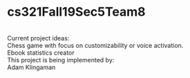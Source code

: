 # cs321Fall19Sec5Team8
<br/>
Current project ideas: <br/>
  Chess game with focus on customizability or voice activation.<br/>
  Ebook statistics creator <br/>
This project is being implemented by: <br/>
  Adam Klingaman <br/>
  
